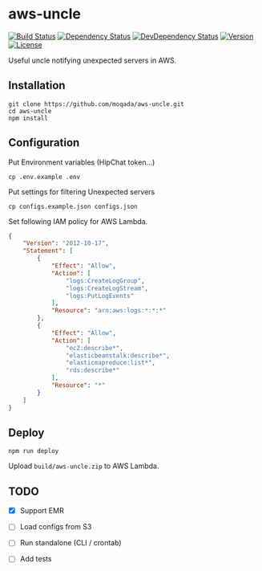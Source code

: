 # aws-uncle

[![Build Status][travis-image]][travis-url]
[![Dependency Status][daviddm-image]][daviddm-url]
[![DevDependency Status][daviddm-dev-image]][daviddm-dev-url]
[![Version][version-image]][version-url]
[![License][license-image]][license-url]

Useful uncle notifying unexpected servers in AWS.


## Installation

```
git clone https://github.com/moqada/aws-uncle.git
cd aws-uncle
npm install
```


## Configuration

Put Environment variables (HipChat token...)

```
cp .env.example .env
```

Put settings for filtering Unexpected servers

```
cp configs.example.json configs.json
```

Set following IAM policy for AWS Lambda.

```json
{
    "Version": "2012-10-17",
    "Statement": [
        {
            "Effect": "Allow",
            "Action": [
                "logs:CreateLogGroup",
                "logs:CreateLogStream",
                "logs:PutLogEvents"
            ],
            "Resource": "arn:aws:logs:*:*:*"
        },
        {
            "Effect": "Allow",
            "Action": [
                "ec2:describe*",
                "elasticbeanstalk:describe*",
                "elasticmapreduce:list*",
                "rds:describe*"
            ],
            "Resource": "*"
        }
    ]
}
```


## Deploy

```
npm run deploy
```

Upload `build/aws-uncle.zip` to AWS Lambda.


## TODO

- [x] Support EMR
- [ ] Load configs from S3
- [ ] Run standalone (CLI / crontab)
- [ ] Add tests


[travis-url]: https://travis-ci.org/moqada/aws-uncle
[travis-image]: https://img.shields.io/travis/moqada/aws-uncle.svg?style=flat-square
[daviddm-url]: https://david-dm.org/moqada/aws-uncle
[daviddm-image]: https://img.shields.io/david/moqada/aws-uncle.svg?style=flat-square
[daviddm-dev-url]: https://david-dm.org/moqada/aws-uncle#info=devDependencies
[daviddm-dev-image]: https://img.shields.io/david/dev/moqada/aws-uncle.svg?style=flat-square
[version-url]: https://github.com/moqada/aws-uncle/releases
[version-image]: https://img.shields.io/github/tag/moqada/aws-uncle.svg?style=flat-square
[license-url]: https://github.com/moqada/aws-uncle/blob/master/LICENSE.md
[license-image]: https://img.shields.io/github/license/moqada/aws-uncle.svg?style=flat-square
